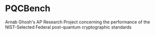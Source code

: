 # PQCBench
Arnab Ghosh's AP Research Project concerning the performance of the NIST-Selected Federal post-quantum cryptographic standards

